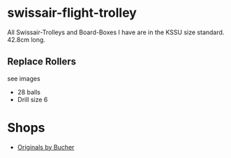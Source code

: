 # swissair-flight-trolley

All Swissair-Trolleys and Board-Boxes I have are in the KSSU size standard. 42.8cm long.

## Replace Rollers 
see images 
* 28 balls 
* Drill size 6



# Shops
* [Originals by Bucher](https://alcarts.com/)
